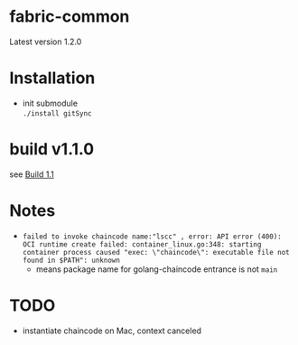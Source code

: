 # fabric-common

Latest version 1.2.0
# Installation
- init submodule  
    `./install gitSync`



# build v1.1.0
see [Build 1.1](./BUILD1.1.md)

# Notes

- `failed to invoke chaincode name:"lscc" , error: API error (400): OCI runtime create failed: container_linux.go:348: starting container process caused "exec: \"chaincode\": executable file not found in $PATH": unknown`
    - means package name for golang-chaincode entrance is not `main`   

# TODO
- instantiate chaincode on Mac, context canceled